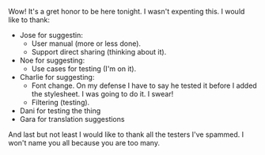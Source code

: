 Wow! It's a gret honor to be here tonight. I wasn't expenting this.
I would like to thank:

* Jose for suggestin:
    - User manual (more or less done).
    - Support direct sharing (thinking about it).
* Noe for suggesting:
    - Use cases for testing (I'm on it).
* Charlie for suggesting:
    - Font change. On my defense I have to say he tested it before I added the stylesheet. I was
	going to do it. I swear!
    - Filtering (testing).
* Dani for testing the thing
* Gara for translation suggestions

And last but not least I would like to thank all the testers I've spammed. I won't name you all
because you are too many.
